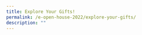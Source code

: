 ```yaml
---
title: Explore Your Gifts!
permalink: /e-open-house-2022/explore-your-gifts/
description: ""
---
```

